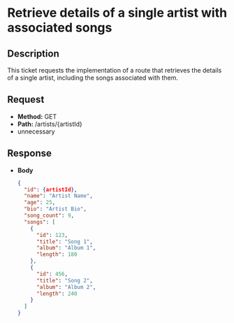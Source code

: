 # Retrieve details of a single artist with associated songs

## Description
This ticket requests the implementation of a route that retrieves the details of a single artist, including the songs associated with them.

## Request
- **Method:** GET
- **Path:** /artists/{artistId}
- unnecessary

## Response
- **Body**
  ```json
  {
    "id": {artistId},
    "name": "Artist Name",
    "age": 25,
    "bio": "Artist Bio",
    "song_count": 9,
    "songs": [
      {
        "id": 123,
        "title": "Song 1",
        "album": "Album 1",
        "length": 180
      },
      {
        "id": 456,
        "title": "Song 2",
        "album": "Album 2",
        "length": 240
      }
    ]
  }
  ```
